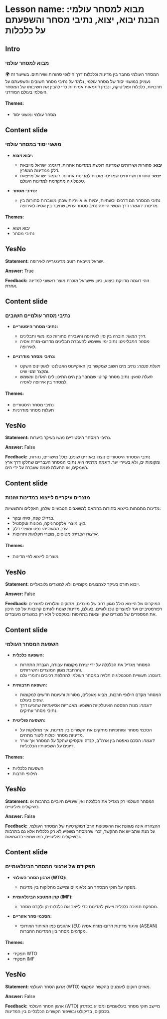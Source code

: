 # Lesson name: מבוא למסחר עולמי: הבנת יבוא, יצוא, נתיבי מסחר והשפעתם על כלכלות

## Intro

### מבוא למסחר עולמי

🌍 המסחר העולמי מחבר בין מדינות וכלכלות דרך חילופי סחורות ושירותים. בשיעור זה נעמיק במושגי יסוד של מסחר עולמי, נלמד על נתיבי מסחר חשובים והשפעתם על תרבויות, כלכלות ופוליטיקה, ונבחן דוגמאות אמיתיות כדי להבין את חשיבותו של המסחר העולמי בעולם המודרני.

#### **Themes:**
- מסחר עולמי ומושגי יסוד

## Content slide

### מושגי יסוד במסחר עולמי

- **יבוא ויצוא:**
  - **יבוא**: סחורות ושירותים שמדינה רוכשת ממדינות אחרות. 
    *דוגמה*: ישראל מייבאת דלק ממדינות המפרץ.
  - **יצוא**: סחורות ושירותים שמדינה מוכרת למדינות אחרות. 
    *דוגמה*: ישראל מייצאת טכנולוגיה מתקדמת למדינות העולם.

- **נתיבי מסחר:**
  - נתיבי המסחר הם דרכים יבשתיות, ימיות או אוויריות שבהן מועברות סחורות בין מדינות.
    *דוגמה*: דרך המשי הייתה נתיב מסחר עתיק שחיבר בין אסיה לאירופה.

#### **Themes:**
- יבוא ויצוא
- נתיבי מסחר

## YesNo

**Statement:** ישראל מייבאת רוטב מרינגגרייה לאירופה.

**Answer:** True

**Feedback:**
זוהי דוגמה מדויקת כיצוא, כיוון שישראל מוכרת מוצר ראשוני למדינה אחרת.


## Content slide

### נתיבי מסחר עולמיים חשובים

- **נתיבי מסחר היסטוריים:**
  - *דרך המשי*: חיברה בין סין לאירופה והעבירה סחורות כמו משי ותבלינים.
  - *מסחר התבלינים*: נתיב ימי ששימש להעברת תבלינים מדרום-מזרח אסיה לאירופה.

- **נתיבי מסחר מודרניים:**
  - *תעלת פנמה*: נתיב מים חשוב שמקשר בין האוקיינוס האטלנטי לאוקיינוס השקט ומקצר זמני שיט.
  - *תעלת סואץ*: נתיב מסחר קריטי שמחבר בין הים התיכון לים האדום ומשמש למסחר בין אירופה לאסיה.

#### **Themes:**
- נתיבי מסחר היסטוריים
- תעלות מסחר מודרניות

## YesNo

**Statement:** נתיבי המסחר היסטוריים נעשו בעיקר ביערות.

**Answer:** False

**Feedback:**
נתיבי המסחר היסטוריים נוצרו באזורים שונים, כולל מישורים, נהרות, ומקומות ים, ולא בעיירי יער. דוגמה מרמיה היא נתיבי המסחר העבריים שחלקו דרך ארץ העמקים, או התעלת פנמה שעברה על ידי הים.


## Content slide

### מוצרים עיקריים לייצוא במדינות שונות

מדינות מתמחות בייצוא סחורות בהתאם למשאבים הטבעיים שלהן, האקלים והתעשיות:
- *ברזיל*: קפה, סויה ובקר.
- *סין*: מוצרי אלקטרוניקה, מכונות וטקסטיל.
- *ערב הסעודית*: נפט ומוצרי דלק.
- *ארצות הברית*: מטוסים, מוצרי חקלאות ותרופות.

#### **Themes:**
- מוצרים לייצוא לפי מדינות

## YesNo

**Statement:** ייבוא תורם בעיקר לצמצוגים מקומיים ולא למוצרים גלובאליים.

**Answer:** False

**Feedback:**
המיקרוס של הייצוא כולל מגוון רחב של מוצרים, מתוקים ומלוחים למוצרים רפורמטיביים ועד למוצרים טכנולוגיים. בעולם, מדינות שונות לעתים קרובוות על פני היכון את המספרים של מוצרים שהן יוצאות בתרופות ובטקסטיל ולא רק במוצרים מעובדים.


## Content slide

### השפעת המסחר העולמי

- **השפעה כלכלית:**
  - המסחר מגדיל את הכלכלה על ידי יצירת מקומות עבודה, הגברת התחרות והרחבת מגוון המוצרים והשירותים.
  - *דוגמה*: תעשיית הטכנולוגיה תלויה במסחר העולמי להחלפת רכיבים וחומרי גלם.

- **השפעה תרבותית:**
  - המסחר מקדם חילופי תרבות, מביא מאכלים, מסורות ורעיונות חדשים למקומות שונים בעולם.
  - *דוגמה*: מנות הפסטה האיטלקיות הושפעו מאטריות אסיאתיות שהגיעו דרך נתיבי מסחר עתיקים.

- **השפעה פוליטית:**
  - הסכמי מסחר ושותפויות מחזקים את הקשרים בין מדינות, אך מחלוקות על מדיניות מסחר יכולות ליצור מתחים.
  - *דוגמה*: הסכם נאפטה בין ארה"ב, קנדה ומקסיקו שהקל על המסחר אך עורר דיונים על השפעותיו הכלכליות.

#### **Themes:**
- השפעות כלכליות
- חילופי תרבות

## YesNo

**Statement:** המסחר העולמי רק מגדיל את הכלכלה ואין שינויים חיוביים בתרבות או בשיקולים פוליטיים.

**Answer:** False

**Feedback:**
ההצהרה אינה מגוונת את ההשפעות הרב־דמוקרטיות של המסחר העולמי. על מנת שתבייש את ההקשר, זכרי שהמסחר משפיע לא רק כלכלית אלא גם בתרבות ובשיקולים פוליטיים, כמו שמצוי בדוגמאות.


## Content slide

### תפקידם של ארגוני המסחר הבינלאומיים

- **ארגון הסחר העולמי (WTO):**
  - מפקח על חוקי המסחר הבינלאומיים ומיישב מחלוקות בין מדינות.

- **קרן המטבע הבינלאומית (IMF):**
  - מספקת תמיכה כלכלית וייעוץ למדינות כדי לייצב את כלכלותיהן ולקדם מסחר.

- **הסכמי סחר אזוריים:**
  - ארגונים כמו האיחוד האירופי (EU) ואיגוד מדינות דרום-מזרח אסיה (ASEAN) מקדמים מסחר בין המדינות החברות.

#### **Themes:**
- תפקידי WTO
- תפקידי IMF

## YesNo

**Statement:** ארגון הסחר העולמי (WTO) מאזים חוקים לאומנים בהקשר המקומי.

**Answer:** False

**Feedback:**
ארגון הסחר העולמי (WTO) מיישב חוקי מסחר בינלאומיים ומסייע בפתרון סכסקים, בדיקולט ובשיפור הקשרים הכלכליים בין המדינות.


